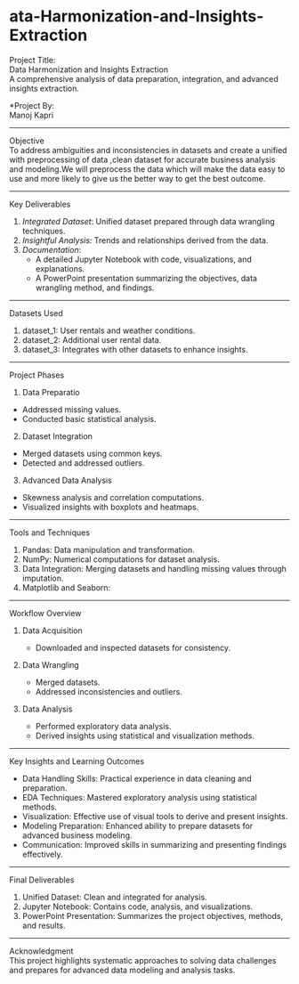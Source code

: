 # ata-Harmonization-and-Insights-Extraction
Project Title:  
Data Harmonization and Insights Extraction  
A comprehensive analysis of data preparation, integration, and advanced insights extraction.

*Project By:  
Manoj Kapri

---

 Objective  
To address ambiguities and inconsistencies in datasets and create a unified with preprocessing of data ,clean dataset for accurate business analysis and modeling.We will preprocess the data which will make the data easy to use and more likely to give us the better way to get the best outcome.

---

  Key Deliverables  
1. *Integrated Dataset*: Unified dataset prepared through data wrangling techniques.  
2. *Insightful Analysis*: Trends and relationships derived from the data.  
3. *Documentation*:  
   - A detailed Jupyter Notebook with code, visualizations, and explanations.  
   - A PowerPoint presentation summarizing the objectives, data wrangling method, and findings.

---

 Datasets Used  
1. dataset_1: User rentals and weather conditions.  
2. dataset_2: Additional user rental data.  
3. dataset_3: Integrates with other datasets to enhance insights.




---

Project Phases  

1. Data Preparatio
- Addressed missing values.  
- Conducted basic statistical analysis.

2. Dataset Integration  
- Merged datasets using common keys.  
- Detected and addressed outliers.

3. Advanced Data Analysis 
- Skewness analysis and correlation computations.  
- Visualized insights with boxplots and heatmaps.

---

Tools and Techniques 
1. Pandas: Data manipulation and transformation.  
2. NumPy: Numerical computations for dataset analysis.  
3. Data Integration: Merging datasets and handling missing values through imputation.
4. Matplotlib and Seaborn:
---

Workflow Overview  

1. Data Acquisition  
   - Downloaded and inspected datasets for consistency.  

2. Data Wrangling  
   - Merged datasets.  
   - Addressed inconsistencies and outliers.  

3. Data Analysis  
   - Performed exploratory data analysis.  
   - Derived insights using statistical and visualization methods.

---

Key Insights and Learning Outcomes  
- Data Handling Skills: Practical experience in data cleaning and preparation.  
- EDA Techniques: Mastered exploratory analysis using statistical methods.  
- Visualization: Effective use of visual tools to derive and present insights.  
- Modeling Preparation: Enhanced ability to prepare datasets for advanced business modeling.  
- Communication: Improved skills in summarizing and presenting findings effectively.

---

Final Deliverables  
1. Unified Dataset: Clean and integrated for analysis.  
2. Jupyter Notebook: Contains code, analysis, and visualizations.  
3. PowerPoint Presentation: Summarizes the project objectives, methods, and results.

---

Acknowledgment  
This project highlights systematic approaches to solving data challenges and prepares for advanced data modeling and analysis tasks.
